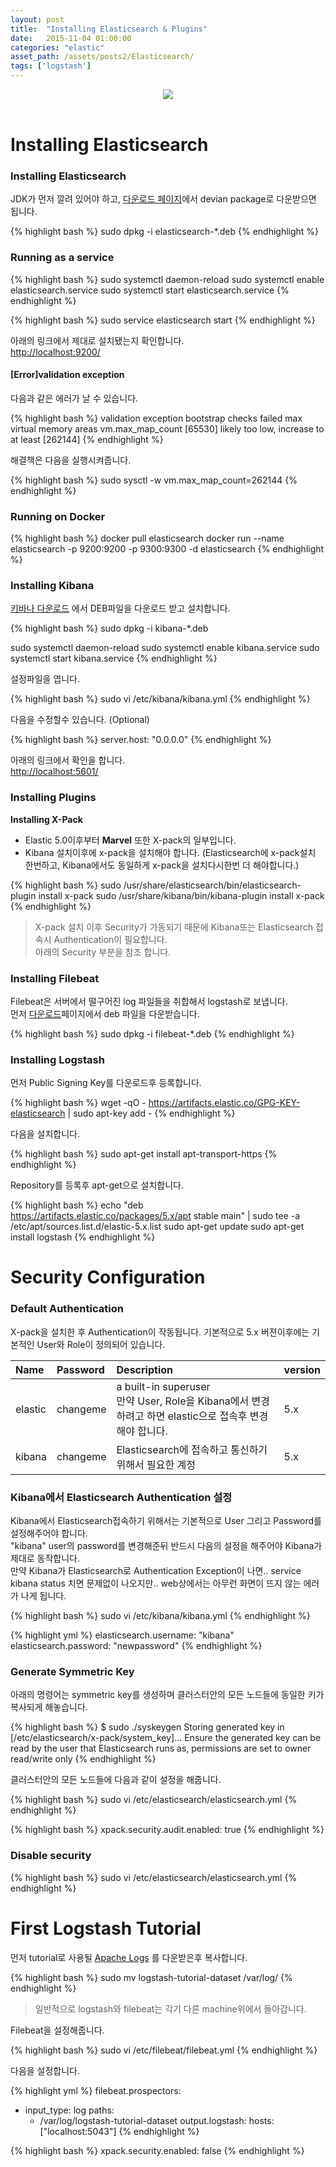 ```yaml
---
layout: post
title:  "Installing Elasticsearch & Plugins"
date:   2015-11-04 01:00:00
categories: "elastic"
asset_path: /assets/posts2/Elasticsearch/
tags: ['logstash']
---
```

<header>
    <img src="{{ page.asset_path }}logo-elastic.png" class="img-responsive img-rounded img-fluid">
</header>

# Installing Elasticsearch

### Installing Elasticsearch

JDK가 먼저 깔려 있어야 하고, [다운로드 페이지](https://www.elastic.co/downloads)에서 devian package로 다운받으면 됩니다.

{% highlight bash %}
sudo dpkg -i elasticsearch-*.deb
{% endhighlight %}

### Running as a service

{% highlight bash %}
sudo systemctl daemon-reload
sudo systemctl enable elasticsearch.service
sudo systemctl start elasticsearch.service
{% endhighlight %}

{% highlight bash %}
sudo service elasticsearch start
{% endhighlight %}


아래의 링크에서 제대로 설치됐는지 확인합니다.<br>
[http://localhost:9200/](http://localhost:9200/)


#### [Error]validation exception


다음과 같은 에러가 날 수 있습니다.

{% highlight bash %}
validation exception
bootstrap checks failed
max virtual memory areas vm.max_map_count [65530] likely too low, increase to at least [262144]
{% endhighlight %}

해결책은 다음을 실행시켜줍니다.

{% highlight bash %}
sudo sysctl -w vm.max_map_count=262144
{% endhighlight %}


### Running on Docker

{% highlight bash %}
docker pull elasticsearch
docker run --name elasticsearch -p 9200:9200 -p 9300:9300 -d elasticsearch
{% endhighlight %}

### Installing Kibana

[키바나 다운로드](https://www.elastic.co/downloads/kibana) 에서 DEB파일을 다운로드 받고 설치합니다.

{% highlight bash %}
sudo dpkg -i kibana-*.deb

sudo systemctl daemon-reload
sudo systemctl enable kibana.service
sudo systemctl start kibana.service
{% endhighlight %}

설정파일을 엽니다.

{% highlight bash %}
sudo vi /etc/kibana/kibana.yml
{% endhighlight %}

다음을 수정할수 있습니다. (Optional)

{% highlight bash %}
server.host: "0.0.0.0"
{% endhighlight %}

아래의 링크에서 확인을 합니다.<br>
[http://localhost:5601/](http://localhost:5601/)

### Installing Plugins

**Installing X-Pack**

* Elastic 5.0이후부터 **Marvel** 또한 X-pack의 일부입니다.
* Kibana 설치이후에 x-pack을 설치해야 합니다. (Elasticsearch에 x-pack설치 한번하고, Kibana에서도 동일하게 x-pack을 설치다시한번 더 해야합니다.)

{% highlight bash %}
sudo /usr/share/elasticsearch/bin/elasticsearch-plugin install x-pack
sudo /usr/share/kibana/bin/kibana-plugin install x-pack
{% endhighlight %}

> X-pack 설치 이후 Security가 가동되기 때문에 Kibana또는 Elasticsearch 접속시 Authentication이 필요합니다.<br>
> 아래의 Security 부분을 참조 합니다.


### Installing Filebeat 

Filebeat은 서버에서 떨구어진 log 파일들을 취합해서 logstash로 보냅니다. <br>
먼저 [다운로드](https://www.elastic.co/downloads/beats/filebeat)페이지에서 deb 파일을 다운받습니다.

{% highlight bash %}
sudo dpkg -i filebeat-*.deb
{% endhighlight %}



### Installing Logstash

먼저 Public Signing Key를 다운로드후 등록합니다. 

{% highlight bash %}
wget -qO - https://artifacts.elastic.co/GPG-KEY-elasticsearch | sudo apt-key add -
{% endhighlight %}

다음을 설치합니다.

{% highlight bash %}
sudo apt-get install apt-transport-https
{% endhighlight %}

Repository를 등록후 apt-get으로 설치합니다.

{% highlight bash %}
echo "deb https://artifacts.elastic.co/packages/5.x/apt stable main" | sudo tee -a /etc/apt/sources.list.d/elastic-5.x.list
sudo apt-get update
sudo apt-get install logstash
{% endhighlight %}




# Security Configuration

### Default Authentication

X-pack을 설치한 후 Authentication이 작동됩니다. 기본적으로 5.x 버젼이후에는 기본적인 User와 Role이 정의되어 있습니다. 

| Name | Password | Description | version |
|:-----|:---------|:------------|:--------|
| elastic | changeme | a built-in superuser <br>만약 User, Role을 Kibana에서 변경하려고 하면 elastic으로 접속후 변경해야 합니다. | 5.x |
| kibana | changeme | Elasticsearch에 접속하고 통신하기 위해서 필요한 계정 | 5.x |


### Kibana에서 Elasticsearch Authentication 설정

Kibana에서 Elasticsearch접속하기 위해서는 기본적으로 User 그리고 Password를 설정해주어야 합니다.<br>
"kibana" user의 password를 변경해준뒤 반드시 다음의 설정을 해주어야 Kibana가 제대로 동작합니다.<br>
만약 Kibana가 Elasticsearch로 Authentication Exception이 나면.. service kibana status 치면 문제없이 나오지만.. web상에서는 아무런 화면이 뜨지 않는 에러가 나게 됩니다.

{% highlight bash %}
sudo vi /etc/kibana/kibana.yml
{% endhighlight %}

{% highlight yml %}
elasticsearch.username: "kibana"
elasticsearch.password: "newpassword"
{% endhighlight %}


### Generate Symmetric Key

아래의 명령어는 symmetric key를 생성하며 클러스터안의 모든 노드들에 동일한 키가 복사되게 해놓습니다.

{% highlight bash %}
$ sudo ./syskeygen
Storing generated key in [/etc/elasticsearch/x-pack/system_key]...
Ensure the generated key can be read by the user that Elasticsearch runs as, permissions are set to owner read/write only
{% endhighlight %}

클러스터안의 모든 노드들에 다음과 같이 설정을 해줍니다.

{% highlight bash %}
sudo vi /etc/elasticsearch/elasticsearch.yml
{% endhighlight %}

{% highlight bash %}
xpack.security.audit.enabled: true
{% endhighlight %}


### Disable security

{% highlight bash %}
sudo vi   /etc/elasticsearch/elasticsearch.yml
{% endhighlight %}



# First Logstash Tutorial

먼저 tutorial로 사용될 [Apache Logs](https://download.elastic.co/demos/logstash/gettingstarted/logstash-tutorial.log.gz) 를 다운받은후 복사합니다.

{% highlight bash %}
sudo mv logstash-tutorial-dataset /var/log/
{% endhighlight %}

> 일반적으로 logstash와 filebeat는 각기 다른 machine위에서 돌아갑니다.

Filebeat을 설정해줍니다.

{% highlight bash %}
sudo vi /etc/filebeat/filebeat.yml
{% endhighlight %}

다음을 설정합니다.

{% highlight yml %}
filebeat.prospectors:
- input_type: log
  paths:
    - /var/log/logstash-tutorial-dataset
output.logstash:
  hosts: ["localhost:5043"]
{% endhighlight %}




{% highlight bash %}
xpack.security.enabled: false
{% endhighlight %}